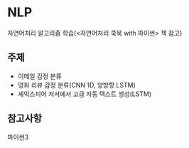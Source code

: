 # NLP
자연어처리 알고리즘 학습(<자연어처리 쿡북 with 파이썬> 책 참고)

## 주제
* 이메일 감정 분류
* 영화 리뷰 감정 분류(CNN 1D, 양방향 LSTM)
* 셰익스피어 저서에서 고급 자동 텍스트 생성(LSTM)

## 참고사항
파이썬3 
